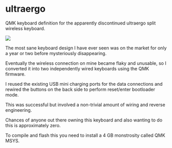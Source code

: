 # ultraergo
QMK keyboard definition for the apparently discontinued ultraergo split wireless keyboard.

![](finished.jpg)

The most sane keyboard design I have ever seen was on the market for only a year or two before mysteriously disappearing.

Eventually the wireless connection on mine became flaky and unusable, so I converted it into two independently wired keyboards using the QMK firmware.

I reused the existing USB mini charging ports for the data connections and rewired the buttons on the back side to perform reset/enter bootloader mode.

This was successful but involved a non-trivial amount of wiring and reverse engineering.

Chances of anyone out there owning this keyboard and also wanting to do this is approximately zero.

To compile and flash this you need to install a 4 GB monstrosity called QMK MSYS.

